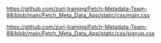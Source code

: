 
https://github.com/zuri-training/Fetch-Metadata-Team-88/blob/main/Fetch_Meta_Data_App/static/css/main.css

https://github.com/zuri-training/Fetch-Metadata-Team-88/blob/main/Fetch_Meta_Data_App/static/css/signup.css
